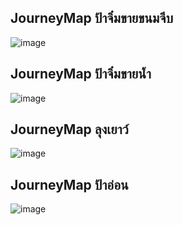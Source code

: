 ## JourneyMap ป้าจิ๋มขายขนมจีบ
![image](https://github.com/tonpee/2566-INT100-G1-03-SPONGEBOYTEAM/assets/141814542/de2a585a-3b5d-4b5a-a1cc-ea0b3f7004c0)

## JourneyMap ป้าจิ๋มขายน้ำ
![image](https://github.com/tonpee/2566-INT100-G1-03-SPONGEBOYTEAM/assets/141814542/08362e52-e587-4b23-ad04-0cde5aa6cf7c)

## JourneyMap ลุงเยาว์
![image](https://github.com/tonpee/2566-INT100-G1-03-SPONGEBOYTEAM/assets/141814542/bfa134e9-2e89-4b8a-96be-c08b21038c00)

## JourneyMap ป้าอ่อน
![image](https://github.com/tonpee/2566-INT100-G1-03-SPONGEBOYTEAM/assets/141814542/a024211d-bcc4-4850-b6bd-64c1e9276249)







